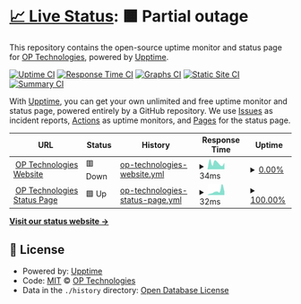 # [📈 Live Status](https://OP-Technologies.github.io/status): <!--live status--> **🟧 Partial outage**

This repository contains the open-source uptime monitor and status page for [OP Technologies](https://OP-Technologies.github.io/status), powered by [Upptime](https://github.com/upptime/upptime).

[![Uptime CI](https://github.com/OP-Technologies/status/workflows/Uptime%20CI/badge.svg)](https://github.com/OP-Technologies/status/actions?query=workflow%3A%22Uptime+CI%22)
[![Response Time CI](https://github.com/OP-Technologies/status/workflows/Response%20Time%20CI/badge.svg)](https://github.com/OP-Technologies/status/actions?query=workflow%3A%22Response+Time+CI%22)
[![Graphs CI](https://github.com/OP-Technologies/status/workflows/Graphs%20CI/badge.svg)](https://github.com/OP-Technologies/status/actions?query=workflow%3A%22Graphs+CI%22)
[![Static Site CI](https://github.com/OP-Technologies/status/workflows/Static%20Site%20CI/badge.svg)](https://github.com/OP-Technologies/status/actions?query=workflow%3A%22Static+Site+CI%22)
[![Summary CI](https://github.com/OP-Technologies/status/workflows/Summary%20CI/badge.svg)](https://github.com/OP-Technologies/status/actions?query=workflow%3A%22Summary+CI%22)

With [Upptime](https://upptime.js.org), you can get your own unlimited and free uptime monitor and status page, powered entirely by a GitHub repository. We use [Issues](https://github.com/OP-Technologies/status/issues) as incident reports, [Actions](https://github.com/OP-Technologies/status/actions) as uptime monitors, and [Pages](https://OP-Technologies.github.io/status) for the status page.

<!--start: status pages-->
<!-- This summary is generated by Upptime (https://github.com/upptime/upptime) -->
<!-- Do not edit this manually, your changes will be overwritten -->
<!-- prettier-ignore -->
| URL | Status | History | Response Time | Uptime |
| --- | ------ | ------- | ------------- | ------ |
| <img alt="" src="https://icons.duckduckgo.com/ip3/op-technologies.github.io.ico" height="13"> [OP Technologies Website](https://OP-Technologies.github.io) | 🟥 Down | [op-technologies-website.yml](https://github.com/OP-Technologies/status/commits/HEAD/history/op-technologies-website.yml) | <details><summary><img alt="Response time graph" src="./graphs/op-technologies-website/response-time-week.png" height="20"> 34ms</summary><br><a href="https://OP-Technologies.github.io/status/history/op-technologies-website"><img alt="Response time 72" src="https://img.shields.io/endpoint?url=https%3A%2F%2Fraw.githubusercontent.com%2FOP-Technologies%2Fstatus%2FHEAD%2Fapi%2Fop-technologies-website%2Fresponse-time.json"></a><br><a href="https://OP-Technologies.github.io/status/history/op-technologies-website"><img alt="24-hour response time 31" src="https://img.shields.io/endpoint?url=https%3A%2F%2Fraw.githubusercontent.com%2FOP-Technologies%2Fstatus%2FHEAD%2Fapi%2Fop-technologies-website%2Fresponse-time-day.json"></a><br><a href="https://OP-Technologies.github.io/status/history/op-technologies-website"><img alt="7-day response time 34" src="https://img.shields.io/endpoint?url=https%3A%2F%2Fraw.githubusercontent.com%2FOP-Technologies%2Fstatus%2FHEAD%2Fapi%2Fop-technologies-website%2Fresponse-time-week.json"></a><br><a href="https://OP-Technologies.github.io/status/history/op-technologies-website"><img alt="30-day response time 66" src="https://img.shields.io/endpoint?url=https%3A%2F%2Fraw.githubusercontent.com%2FOP-Technologies%2Fstatus%2FHEAD%2Fapi%2Fop-technologies-website%2Fresponse-time-month.json"></a><br><a href="https://OP-Technologies.github.io/status/history/op-technologies-website"><img alt="1-year response time 72" src="https://img.shields.io/endpoint?url=https%3A%2F%2Fraw.githubusercontent.com%2FOP-Technologies%2Fstatus%2FHEAD%2Fapi%2Fop-technologies-website%2Fresponse-time-year.json"></a></details> | <details><summary><a href="https://OP-Technologies.github.io/status/history/op-technologies-website">0.00%</a></summary><a href="https://OP-Technologies.github.io/status/history/op-technologies-website"><img alt="All-time uptime 46.36%" src="https://img.shields.io/endpoint?url=https%3A%2F%2Fraw.githubusercontent.com%2FOP-Technologies%2Fstatus%2FHEAD%2Fapi%2Fop-technologies-website%2Fuptime.json"></a><br><a href="https://OP-Technologies.github.io/status/history/op-technologies-website"><img alt="24-hour uptime 0.00%" src="https://img.shields.io/endpoint?url=https%3A%2F%2Fraw.githubusercontent.com%2FOP-Technologies%2Fstatus%2FHEAD%2Fapi%2Fop-technologies-website%2Fuptime-day.json"></a><br><a href="https://OP-Technologies.github.io/status/history/op-technologies-website"><img alt="7-day uptime 0.00%" src="https://img.shields.io/endpoint?url=https%3A%2F%2Fraw.githubusercontent.com%2FOP-Technologies%2Fstatus%2FHEAD%2Fapi%2Fop-technologies-website%2Fuptime-week.json"></a><br><a href="https://OP-Technologies.github.io/status/history/op-technologies-website"><img alt="30-day uptime 0.00%" src="https://img.shields.io/endpoint?url=https%3A%2F%2Fraw.githubusercontent.com%2FOP-Technologies%2Fstatus%2FHEAD%2Fapi%2Fop-technologies-website%2Fuptime-month.json"></a><br><a href="https://OP-Technologies.github.io/status/history/op-technologies-website"><img alt="1-year uptime 46.36%" src="https://img.shields.io/endpoint?url=https%3A%2F%2Fraw.githubusercontent.com%2FOP-Technologies%2Fstatus%2FHEAD%2Fapi%2Fop-technologies-website%2Fuptime-year.json"></a></details>
| <img alt="" src="https://icons.duckduckgo.com/ip3/op-technologies.github.io.ico" height="13"> [OP Technologies Status Page](https://OP-Technologies.github.io/status) | 🟩 Up | [op-technologies-status-page.yml](https://github.com/OP-Technologies/status/commits/HEAD/history/op-technologies-status-page.yml) | <details><summary><img alt="Response time graph" src="./graphs/op-technologies-status-page/response-time-week.png" height="20"> 32ms</summary><br><a href="https://OP-Technologies.github.io/status/history/op-technologies-status-page"><img alt="Response time 78" src="https://img.shields.io/endpoint?url=https%3A%2F%2Fraw.githubusercontent.com%2FOP-Technologies%2Fstatus%2FHEAD%2Fapi%2Fop-technologies-status-page%2Fresponse-time.json"></a><br><a href="https://OP-Technologies.github.io/status/history/op-technologies-status-page"><img alt="24-hour response time 9" src="https://img.shields.io/endpoint?url=https%3A%2F%2Fraw.githubusercontent.com%2FOP-Technologies%2Fstatus%2FHEAD%2Fapi%2Fop-technologies-status-page%2Fresponse-time-day.json"></a><br><a href="https://OP-Technologies.github.io/status/history/op-technologies-status-page"><img alt="7-day response time 32" src="https://img.shields.io/endpoint?url=https%3A%2F%2Fraw.githubusercontent.com%2FOP-Technologies%2Fstatus%2FHEAD%2Fapi%2Fop-technologies-status-page%2Fresponse-time-week.json"></a><br><a href="https://OP-Technologies.github.io/status/history/op-technologies-status-page"><img alt="30-day response time 66" src="https://img.shields.io/endpoint?url=https%3A%2F%2Fraw.githubusercontent.com%2FOP-Technologies%2Fstatus%2FHEAD%2Fapi%2Fop-technologies-status-page%2Fresponse-time-month.json"></a><br><a href="https://OP-Technologies.github.io/status/history/op-technologies-status-page"><img alt="1-year response time 78" src="https://img.shields.io/endpoint?url=https%3A%2F%2Fraw.githubusercontent.com%2FOP-Technologies%2Fstatus%2FHEAD%2Fapi%2Fop-technologies-status-page%2Fresponse-time-year.json"></a></details> | <details><summary><a href="https://OP-Technologies.github.io/status/history/op-technologies-status-page">100.00%</a></summary><a href="https://OP-Technologies.github.io/status/history/op-technologies-status-page"><img alt="All-time uptime 100.00%" src="https://img.shields.io/endpoint?url=https%3A%2F%2Fraw.githubusercontent.com%2FOP-Technologies%2Fstatus%2FHEAD%2Fapi%2Fop-technologies-status-page%2Fuptime.json"></a><br><a href="https://OP-Technologies.github.io/status/history/op-technologies-status-page"><img alt="24-hour uptime 100.00%" src="https://img.shields.io/endpoint?url=https%3A%2F%2Fraw.githubusercontent.com%2FOP-Technologies%2Fstatus%2FHEAD%2Fapi%2Fop-technologies-status-page%2Fuptime-day.json"></a><br><a href="https://OP-Technologies.github.io/status/history/op-technologies-status-page"><img alt="7-day uptime 100.00%" src="https://img.shields.io/endpoint?url=https%3A%2F%2Fraw.githubusercontent.com%2FOP-Technologies%2Fstatus%2FHEAD%2Fapi%2Fop-technologies-status-page%2Fuptime-week.json"></a><br><a href="https://OP-Technologies.github.io/status/history/op-technologies-status-page"><img alt="30-day uptime 100.00%" src="https://img.shields.io/endpoint?url=https%3A%2F%2Fraw.githubusercontent.com%2FOP-Technologies%2Fstatus%2FHEAD%2Fapi%2Fop-technologies-status-page%2Fuptime-month.json"></a><br><a href="https://OP-Technologies.github.io/status/history/op-technologies-status-page"><img alt="1-year uptime 100.00%" src="https://img.shields.io/endpoint?url=https%3A%2F%2Fraw.githubusercontent.com%2FOP-Technologies%2Fstatus%2FHEAD%2Fapi%2Fop-technologies-status-page%2Fuptime-year.json"></a></details>

<!--end: status pages-->

[**Visit our status website →**](https://OP-Technologies.github.io/status)

## 📄 License

- Powered by: [Upptime](https://github.com/upptime/upptime)
- Code: [MIT](./LICENSE) © [OP Technologies](https://OP-Technologies.github.io/status)
- Data in the `./history` directory: [Open Database License](https://opendatacommons.org/licenses/odbl/1-0/)
